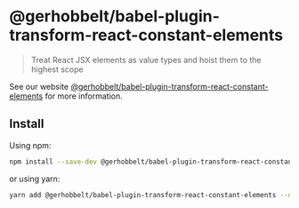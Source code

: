 # @gerhobbelt/babel-plugin-transform-react-constant-elements

> Treat React JSX elements as value types and hoist them to the highest scope

See our website [@gerhobbelt/babel-plugin-transform-react-constant-elements](https://babeljs.io/docs/en/next/babel-plugin-transform-react-constant-elements.html) for more information.

## Install

Using npm:

```sh
npm install --save-dev @gerhobbelt/babel-plugin-transform-react-constant-elements
```

or using yarn:

```sh
yarn add @gerhobbelt/babel-plugin-transform-react-constant-elements --dev
```
